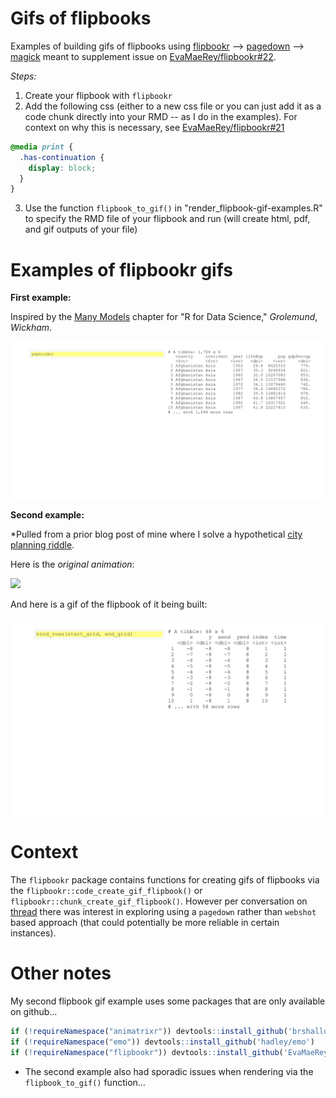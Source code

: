 # Gifs of flipbooks

Examples of building gifs of flipbooks using [flipbookr](https://github.com/EvaMaeRey/flipbookr) --> [pagedown](https://github.com/rstudio/pagedown) --> [magick](https://github.com/ropensci/magick) meant to supplement issue on [EvaMaeRey/flipbookr#22](https://github.com/EvaMaeRey/flipbookr/issues/22).

*Steps:*

1. Create your flipbook with `flipbookr`
2. Add the following css (either to a new css file or you can just add it as a code chunk directly into your RMD -- as I do in the examples). For context on why this is necessary, see [EvaMaeRey/flipbookr#21](https://github.com/EvaMaeRey/flipbookr/issues/21)

  ```css
  @media print {
    .has-continuation {
      display: block;
    }
  }
  ```

3. Use the function `flipbook_to_gif()` in "render_flipbook-gif-examples.R" to specify the RMD file of your flipbook and run (will create html, pdf, and gif outputs of your file)

# Examples of flipbookr gifs

**First example:**

Inspired by the [Many Models](https://r4ds.had.co.nz/many-models.html) chapter for "R for Data Science," *Grolemund*, *Wickham*.

![](https://github.com/brshallo/flipbookr-gifs-examples/blob/master/example-r4ds.gif?raw=true)

**Second example:**

*Pulled from a prior blog post of mine where I solve a hypothetical [city planning riddle](https://www.bryanshalloway.com/2020/03/04/riddler-solutions-pedestrian-puzzles/).

Here is the *original animation*:

![](https://www.bryanshalloway.com/post/2020-03-04-riddler-solutions-pedestrian-puzzles_files/gif_city_pretty_grids.gif)

And here is a gif of the flipbook of it being built:

![](https://github.com/brshallo/flipbookr-gifs-examples/blob/master/example-riddler-solution.gif)


# Context

The `flipbookr` package contains functions for creating gifs of flipbooks via the `flipbookr::code_create_gif_flipbook()` or `flipbookr::chunk_create_gif_flipbook()`. However per conversation on [thread](https://twitter.com/EvaMaeRey/status/1273107587265892353) there was interest in exploring using a `pagedown` rather than `webshot` based approach (that could potentially be more reliable in certain instances).

# Other notes

My second flipbook gif example uses some packages that are only available on github...

```r
if (!requireNamespace("animatrixr")) devtools::install_github('brshallo/animatrixr')
if (!requireNamespace("emo")) devtools::install_github('hadley/emo')
if (!requireNamespace("flipbookr")) devtools::install_github('EvaMaeRey/flipbookr')
```

* The second example also had sporadic issues when rendering via the `flipbook_to_gif()` function...